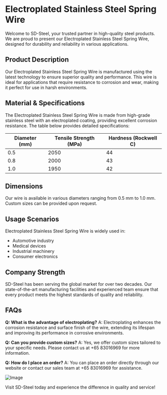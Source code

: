 # Electroplated Stainless Steel Spring Wire

Welcome to SD-Steel, your trusted partner in high-quality steel products. We are proud to present our Electroplated Stainless Steel Spring Wire, designed for durability and reliability in various applications.

## Product Description
Our Electroplated Stainless Steel Spring Wire is manufactured using the latest technology to ensure superior quality and performance. This wire is ideal for applications that require resistance to corrosion and wear, making it perfect for use in harsh environments.

## Material & Specifications
The Electroplated Stainless Steel Spring Wire is made from high-grade stainless steel with an electroplated coating, providing excellent corrosion resistance. The table below provides detailed specifications:

| **Diameter (mm)** | **Tensile Strength (MPa)** | **Hardness (Rockwell C)** |
|-------------------|----------------------------|---------------------------|
| 0.5               | 2050                       | 44                        |
| 0.8               | 2000                       | 43                        |
| 1.0               | 1950                       | 42                        |

## Dimensions
Our wire is available in various diameters ranging from 0.5 mm to 1.0 mm. Custom sizes can be provided upon request.

## Usage Scenarios
Electroplated Stainless Steel Spring Wire is widely used in:
- Automotive industry
- Medical devices
- Industrial machinery
- Consumer electronics

## Company Strength
SD-Steel has been serving the global market for over two decades. Our state-of-the-art manufacturing facilities and experienced team ensure that every product meets the highest standards of quality and reliability. 

## FAQs
**Q: What is the advantage of electroplating?**
A: Electroplating enhances the corrosion resistance and surface finish of the wire, extending its lifespan and improving its performance in corrosive environments.

**Q: Can you provide custom sizes?**
A: Yes, we offer custom sizes tailored to your specific needs. Please contact us at +65 83016969 for more information.

**Q: How do I place an order?**
A: You can place an order directly through our website or contact our sales team at +65 83016969 for assistance.

![Image](https://github.com/user-attachments/assets/2567258e-e124-4816-932d-1809bd27ef0b)

Visit SD-Steel today and experience the difference in quality and service!